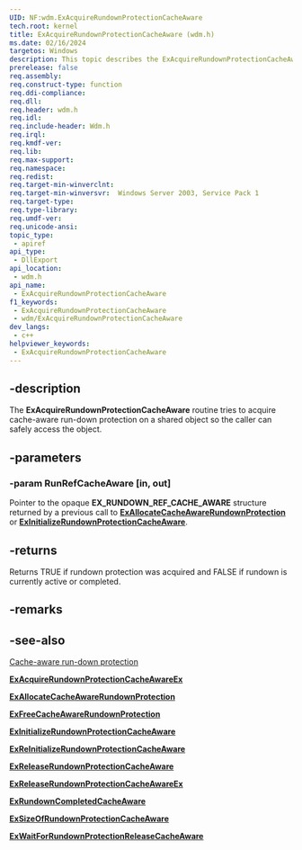 ```yaml
---
UID: NF:wdm.ExAcquireRundownProtectionCacheAware
tech.root: kernel
title: ExAcquireRundownProtectionCacheAware (wdm.h)
ms.date: 02/16/2024
targetos: Windows
description: This topic describes the ExAcquireRundownProtectionCacheAware function.
prerelease: false
req.assembly: 
req.construct-type: function
req.ddi-compliance: 
req.dll: 
req.header: wdm.h
req.idl: 
req.include-header: Wdm.h
req.irql:
req.kmdf-ver: 
req.lib: 
req.max-support: 
req.namespace: 
req.redist: 
req.target-min-winverclnt:
req.target-min-winversvr:  Windows Server 2003, Service Pack 1
req.target-type: 
req.type-library: 
req.umdf-ver: 
req.unicode-ansi: 
topic_type:
 - apiref
api_type:
 - DllExport
api_location:
 - wdm.h
api_name:
 - ExAcquireRundownProtectionCacheAware
f1_keywords:
 - ExAcquireRundownProtectionCacheAware
 - wdm/ExAcquireRundownProtectionCacheAware
dev_langs:
 - c++
helpviewer_keywords:
 - ExAcquireRundownProtectionCacheAware
---
```


## -description

The **ExAcquireRundownProtectionCacheAware** routine tries to acquire cache-aware run-down protection on a shared object so the caller can safely access the object.

## -parameters

### -param RunRefCacheAware [in, out]

Pointer to the opaque **EX_RUNDOWN_REF_CACHE_AWARE** structure returned by a previous call to [**ExAllocateCacheAwareRundownProtection**](./nf-wdm-exallocatecacheawarerundownprotection.md) or [**ExInitializeRundownProtectionCacheAware**](./nf-wdm-exinitializerundownprotectioncacheaware.md).

## -returns

Returns TRUE if rundown protection was acquired and FALSE if rundown is currently active or completed.

## -remarks

## -see-also

[Cache-aware run-down protection](/windows-hardware/drivers/kernel/run-down-protection#cache-aware-run-down-protection)

[**ExAcquireRundownProtectionCacheAwareEx**](./nf-wdm-exacquirerundownprotectioncacheawareex.md)

[**ExAllocateCacheAwareRundownProtection**](./nf-wdm-exallocatecacheawarerundownprotection.md)

[**ExFreeCacheAwareRundownProtection**](./nf-wdm-exfreecacheawarerundownprotection.md)

[**ExInitializeRundownProtectionCacheAware**](./nf-wdm-exinitializerundownprotectioncacheaware.md)

[**ExReInitializeRundownProtectionCacheAware**](./nf-wdm-exreinitializerundownprotectioncacheaware.md)

[**ExReleaseRundownProtectionCacheAware**](./nf-wdm-exreleaserundownprotectioncacheaware.md)

[**ExReleaseRundownProtectionCacheAwareEx**](./nf-wdm-exreleaserundownprotectioncacheawareex.md)

[**ExRundownCompletedCacheAware**](./nf-wdm-exrundowncompletedcacheaware.md)

[**ExSizeOfRundownProtectionCacheAware**](./nf-wdm-exsizeofrundownprotectioncacheaware.md)

[**ExWaitForRundownProtectionReleaseCacheAware**](./nf-wdm-exwaitforrundownprotectionreleasecacheaware.md)
